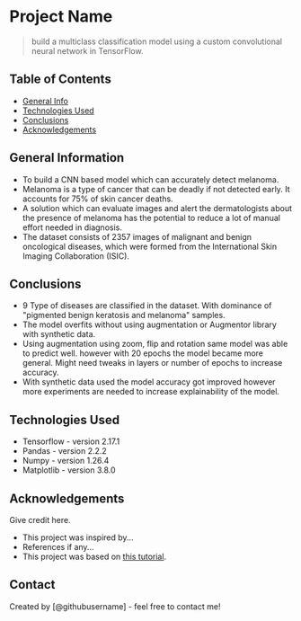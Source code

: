 # Project Name
> build a multiclass classification model using a custom convolutional neural network in TensorFlow. 


## Table of Contents
* [General Info](#general-information)
* [Technologies Used](#technologies-used)
* [Conclusions](#conclusions)
* [Acknowledgements](#acknowledgements)

<!-- You can include any other section that is pertinent to your problem -->

## General Information
- To build a CNN based model which can accurately detect melanoma. 
- Melanoma is a type of cancer that can be deadly if not detected early. It accounts for 75% of skin cancer deaths. 
- A solution which can evaluate images and alert the dermatologists about the presence of melanoma has the potential to reduce a lot of manual effort needed in diagnosis.
- The dataset consists of 2357 images of malignant and benign oncological diseases, which were formed from the International Skin Imaging Collaboration (ISIC). 

<!-- You don't have to answer all the questions - just the ones relevant to your project. -->

## Conclusions
- 9 Type of diseases are classified in the dataset. With dominance of "pigmented benign keratosis and melanoma" samples.
- The model overfits without using augmentation or Augmentor library with synthetic data.
- Using augmentation using zoom, flip and rotation same model was able to predict well. however with 20 epochs the model became more general. Might need tweaks in layers or number of epochs to increase accuracy.
- With synthetic data used the model accuracy got improved however more experiments are needed to increase explainability of the model.

<!-- You don't have to answer all the questions - just the ones relevant to your project. -->


## Technologies Used
- Tensorflow - version 2.17.1
- Pandas - version 2.2.2
- Numpy - version 1.26.4
- Matplotlib - version 3.8.0


<!-- As the libraries versions keep on changing, it is recommended to mention the version of library used in this project -->

## Acknowledgements
Give credit here.
- This project was inspired by...
- References if any...
- This project was based on [this tutorial](https://www.example.com).


## Contact
Created by [@githubusername] - feel free to contact me!


<!-- Optional -->
<!-- ## License -->
<!-- This project is open source and available under the [... License](). -->

<!-- You don't have to include all sections - just the one's relevant to your project -->
